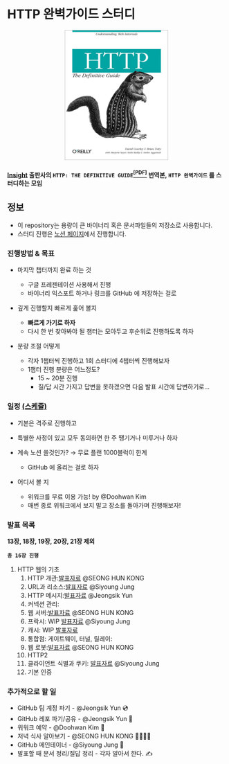 # HTTP 완벽가이드 스터디

<p align="center">
  <img width="239" height="300" src="assets/cover.jpg">
</p>


#### [Insight](http://www.insightbook.co.kr/) 출판사의 `HTTP: THE DEFINITIVE GUIDE`[<sup>[PDF]</sup>](http://www.staroceans.org/e-book/O'Reilly%20-%20HTTP%20-%20The%20Definitive%20Guide.pdf) 번역본, `HTTP 완벽가이드` 를 스터디하는 모임


## 정보

- 이 repository는 용량이 큰 바이너리 혹은 문서파일들의 저장소로 사용합니다.
- 스터디 진행은 [노션 페이지](https://www.notion.so/changemyuniform/HTTP-39ba25ead15a40b38fd30e3ac2628aa5)에서 진행합니다.


### 진행방법 & 목표
- 마지막 챕터까지 완료 하는 것
    - 구글 프레젠테이션 사용해서 진행
    - 바이너리 익스포트 하거나 링크를 GitHub 에 저장하는 걸로

- 깊게 진행할지 빠르게 훑어 볼지
    - **빠르게 가기로 하자**
    - 다시 한 번 찾아봐야 될 챕터는 모아두고 후순위로 진행하도록 하자

- 분량 조절 어떻게
    - 각자 1챕터씩 진행하고 1회 스터디에 4챕터씩 진행해보자
    - 1챕터 진행 분량은 어느정도?
        - 15 ~ 20분 진행
        - 질/답 시간 가지고 답변을 못하겠으면 다음 발표 시간에 답변하기로...

### 일정 [(스케쥴)](https://www.notion.so/changemyuniform/e9f75f3988f64f2eb3a9627ce28f31dc?v=c65f566a91a74854abf96f74a86c047e)
- 기본은 격주로 진행하고
- 특별한 사정이 있고 모두 동의하면 한 주 땡기거나 미루거나 하자


- 계속 노션 쓸것인가? → 무료 플랜  1000블럭이 한계
    - GitHub 에 올리는 걸로 하자

- 어디서 볼 지
    - 위워크를 무료 이용 가능! by @Doohwan Kim
    - 매번 종로 위워크에서 보지 말고 장소를 돌아가며 진행해보자!

### 발표 목록

**13장, 18장, 19장, 20장, 21장 제외**

**`총 16장 진행`**

1. HTTP 웹의 기초
   1. HTTP 개관:[발표자료](https://docs.google.com/presentation/d/11H9R1Tuoi7ERd0WU3TlGCxqnFaHb1GJf6W5eAxMr_5Y/edit?usp=sharing) @SEONG HUN KONG
   2. URL과 리소스:[발표자료](https://docs.google.com/presentation/d/1VVFdDZQlV3W3v6cYDFUf_-oXqpB1lnQRP7t8hOwxP4M/edit?usp=sharing) @Siyoung Jung
   3. HTTP 메시지:[발표자료](https://docs.google.com/presentation/d/1pbqmXl73twrlGy8iA0NlG5goYxX_sj0SYtUg731BH8c/edit?usp=sharing) @Jeongsik Yun
   4. 커넥션 관리:
   5. 웹 서버:[발표자료](https://docs.google.com/presentation/d/12vrK3FRtLD8PMpFvnPa5w_2WnMOd1tAN_kCFPXTifpg/edit?usp=sharing) @SEONG HUN KONG
   6. 프락시: WIP [발표자료](https://docs.google.com/presentation/d/1oQ5-lFPXKYfq-Wj7GvbrEiWfmhwhPdu9YtS9Nj4gvFM/edit?usp=sharing) @Siyoung Jung
   7. 캐시: WIP [발표자료](https://docs.google.com/presentation/d/1XIPtvaG5iHXsm_mNPVvLj_9ymCCa2XSrt5e-nI0G0w8/edit?usp=sharing)
   8. 통합점: 게이트웨이, 터널, 릴레이:
   9. 웹 로봇:[발표자료](https://docs.google.com/presentation/d/1S0V_sd4JWyYa9KdNJ_WWNFLFNnVCMhUaqL_0QN_lDMA/edit?usp=sharing) @SEONG HUN KONG
   10. HTTP2
   11. 클라이언트 식별과 쿠키: [발표자료](https://docs.google.com/presentation/d/1w3cPIWiqECKTkdvwYdhwRSWA4FSXS-VCq47zaguYUmE/edit?usp=sharing) @Siyoung Jung
   12. 기본 인증

### 추가적으로 할 일

- GitHub 팀 계정 파기 - @Jeongsik Yun 💿
- GitHub 레포 파기/공유 - @Jeongsik Yun 💾
- 워워크 예약 - @Doohwan Kim 🔖
- 저녁 식사 알아보기 - @SEONG HUN KONG 💁🏼‍♂️🍔
- GitHub 메인테이너 - @Siyoung Jung 🎤
- 발표할 때 문서 정리/질답 정리 -  각자 알아서 한다. ✍️
